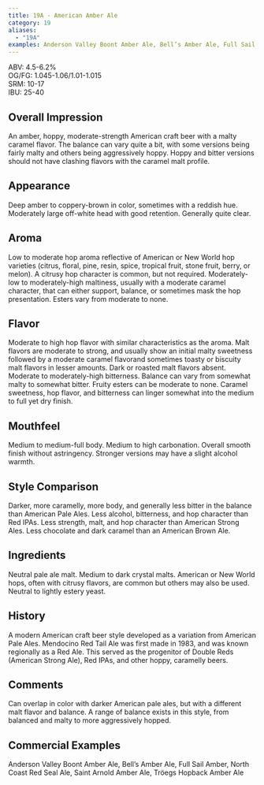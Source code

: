 ```yaml
---
title: 19A - American Amber Ale
category: 19
aliases: 
  - "19A"
examples: Anderson Valley Boont Amber Ale, Bell’s Amber Ale, Full Sail Amber, North Coast Red Seal Ale, Saint Arnold Amber Ale, Tröegs Hopback Amber Ale
---
```


ABV: 4.5-6.2%  
OG/FG: 1.045-1.06/1.01-1.015  
SRM: 10-17  
IBU: 25-40

## Overall Impression
An amber, hoppy, moderate-strength American craft beer with a malty caramel flavor. The balance can vary quite a bit, with some versions being fairly malty and others being aggressively hoppy. Hoppy and bitter versions should not have clashing flavors with the caramel malt profile.

## Appearance
Deep amber to coppery-brown in color, sometimes with a reddish hue. Moderately large off-white head with good retention. Generally quite clear.

## Aroma
Low to moderate hop aroma reflective of American or New World hop varieties (citrus, floral, pine, resin, spice, tropical fruit, stone fruit, berry, or melon). A citrusy hop character is common, but not required. Moderately-low to moderately-high maltiness, usually with a moderate caramel character, that can either support, balance, or sometimes mask the hop presentation. Esters vary from moderate to none.

## Flavor
Moderate to high hop flavor with similar characteristics as the aroma. Malt flavors are moderate to strong, and usually show an initial malty sweetness followed by a moderate caramel flavorand sometimes toasty or biscuity malt flavors in lesser amounts. Dark or roasted malt flavors absent. Moderate to moderately-high bitterness. Balance can vary from somewhat malty to somewhat bitter. Fruity esters can be moderate to none. Caramel sweetness, hop flavor, and bitterness can linger somewhat into the medium to full yet dry finish.

## Mouthfeel
Medium to medium-full body. Medium to high carbonation. Overall smooth finish without astringency. Stronger versions may have a slight alcohol warmth.

## Style Comparison
Darker, more caramelly, more body, and generally less bitter in the balance than American Pale Ales. Less alcohol, bitterness, and hop character than Red IPAs. Less strength, malt, and hop character than American Strong Ales. Less chocolate and dark caramel than an American Brown Ale.

## Ingredients
Neutral pale ale malt. Medium to dark crystal malts. American or New World hops, often with citrusy flavors, are common but others may also be used. Neutral to lightly estery yeast.

## History
A modern American craft beer style developed as a variation from American Pale Ales. Mendocino Red Tail Ale was first made in 1983, and was known regionally as a Red Ale. This served as the progenitor of Double Reds (American Strong Ale), Red IPAs, and other hoppy, caramelly beers.

## Comments
Can overlap in color with darker American pale ales, but with a different malt flavor and balance. A range of balance exists in this style, from balanced and malty to more aggressively hopped.

## Commercial Examples
Anderson Valley Boont Amber Ale, Bell’s Amber Ale, Full Sail Amber, North Coast Red Seal Ale, Saint Arnold Amber Ale, Tröegs Hopback Amber Ale





